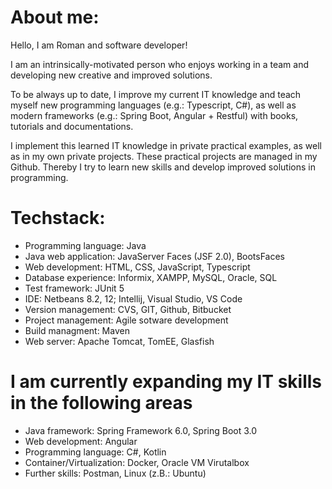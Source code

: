 # About me:
Hello, I am Roman and software developer!

I am an intrinsically-motivated person who enjoys working in a team and developing new creative and improved solutions.

To be always up to date, I improve my current IT knowledge and teach myself new programming languages 
(e.g.: Typescript, C#), as well as modern frameworks (e.g.: Spring Boot, Angular + Restful) 
with books, tutorials and documentations.

I implement this learned IT knowledge in private practical examples, as well as in my own private projects. 
These practical projects are managed in my Github. 
Thereby I try to learn new skills and develop improved solutions in programming.

# Techstack:
- Programming language: Java
- Java web application: JavaServer Faces (JSF 2.0), BootsFaces
- Web development: HTML, CSS, JavaScript, Typescript
- Database experience: Informix, XAMPP, MySQL, Oracle, SQL
- Test framework: JUnit 5
- IDE: Netbeans 8.2, 12; Intellij, Visual Studio, VS Code
- Version management: CVS, GIT, Github, Bitbucket
- Project management: Agile sotware development
- Build managment: Maven
- Web server: Apache Tomcat, TomEE, Glasfish

# I am currently expanding my IT skills in the following areas
- Java framework: Spring Framework 6.0, Spring Boot 3.0
- Web development: Angular
- Programming language: C#, Kotlin
- Container/Virtualization: Docker, Oracle VM Virutalbox
- Further skills: Postman, Linux (z.B.: Ubuntu)
